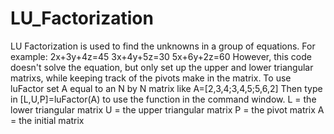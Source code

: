 # LU_Factorization
LU Factorization is used to find the unknowns in a group of equations. For example:
2x+3y+4z=45
3x+4y+5z=30
5x+6y+2z=60
However, this code doesn't solve the equation, but only set up the upper and lower triangular matrixs, while keeping track of the pivots make in the matrix.
To use luFactor set A equal to an N by N matrix
like A=[2,3,4;3,4,5;5,6,2]
Then type in [L,U,P]=luFactor(A) to use the function in the command window.
L = the lower triangular matrix
U = the upper triangular matrix
P = the pivot matrix
A = the initial matrix
